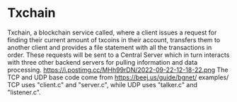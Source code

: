# Txchain
Txchain, a blockchain service called, where a client issues a request for finding their current amount of txcoins in their account, transfers them to another client and provides a file statement with all the transactions in order. These requests will be sent to a Central Server which in turn interacts with three other backend servers for pulling information and data processing.
https://i.postimg.cc/MHh99rDN/2022-09-22-12-18-22.png
The TCP and UDP base code come from https://beej.us/guide/bgnet/
examples/
TCP uses "client.c" and "server.c", while UDP uses "talker.c" and "listener.c".

